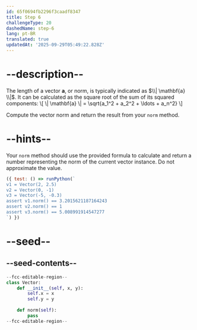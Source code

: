 ```yaml
---
id: 65f0694fb2296f3caadf8347
title: Step 6
challengeType: 20
dashedName: step-6
lang: pt-BR
translated: true
updatedAt: '2025-09-29T05:49:22.828Z'
---
```


# --description--

The length of a vector $\mathbf{a}$, or norm, is typically indicated as $\\| \mathbf{a} \\|$. It can be calculated as the square root of the sum of its squared components:
\\[ \\| \mathbf{a} \\| = \sqrt{a_1^2 + a_2^2 + \ldots + a_n^2}
 \\]

Compute the vector norm and return the result from your `norm` method.

# --hints--

Your `norm` method should use the provided formula to calculate and return a number representing the norm of the current vector instance. Do not approximate the value.

```js
({ test: () => runPython(`
v1 = Vector(2, 2.5)
v2 = Vector(0, -1)
v3 = Vector(-5, -0.3)
assert v1.norm() == 3.2015621187164243
assert v2.norm() == 1
assert v3.norm() == 5.008991914547277
`) })
```

# --seed--

## --seed-contents--

```py
--fcc-editable-region--
class Vector:
    def __init__(self, x, y):
        self.x = x
        self.y = y
        
    def norm(self):
        pass
--fcc-editable-region--
```

